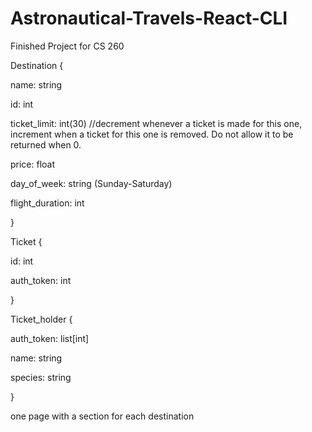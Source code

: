 # Astronautical-Travels-React-CLI
Finished Project for CS 260

Destination { 

name: string 

id: int 

ticket_limit: int(30) //decrement whenever a ticket is made for this one, increment when a ticket for this one is removed. Do not allow it to be returned when 0. 

price: float 

day_of_week: string (Sunday-Saturday) 

flight_duration: int 

}

Ticket { 

id: int 

auth_token: int 

}

Ticket_holder { 

auth_token: list[int] 

name: string 

species: string 

} 

one page with a section for each destination
